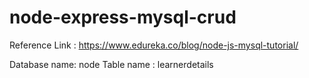 # node-express-mysql-crud

Reference Link : https://www.edureka.co/blog/node-js-mysql-tutorial/

Database name: node
Table name : learnerdetails

